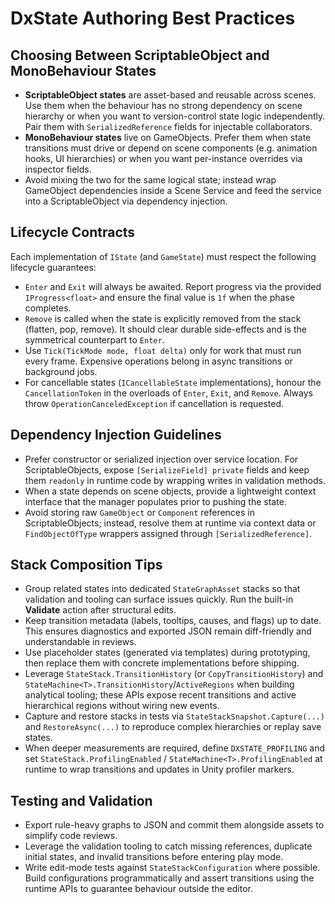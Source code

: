# DxState Authoring Best Practices

## Choosing Between ScriptableObject and MonoBehaviour States

- **ScriptableObject states** are asset-based and reusable across scenes. Use them when the behaviour has no strong dependency on scene hierarchy or when you want to version-control state logic independently. Pair them with `SerializedReference` fields for injectable collaborators.
- **MonoBehaviour states** live on GameObjects. Prefer them when state transitions must drive or depend on scene components (e.g. animation hooks, UI hierarchies) or when you want per-instance overrides via inspector fields.
- Avoid mixing the two for the same logical state; instead wrap GameObject dependencies inside a Scene Service and feed the service into a ScriptableObject via dependency injection.

## Lifecycle Contracts

Each implementation of `IState` (and `GameState`) must respect the following lifecycle guarantees:

- `Enter` and `Exit` will always be awaited. Report progress via the provided `IProgress<float>` and ensure the final value is `1f` when the phase completes.
- `Remove` is called when the state is explicitly removed from the stack (flatten, pop, remove). It should clear durable side-effects and is the symmetrical counterpart to `Enter`.
- Use `Tick(TickMode mode, float delta)` only for work that must run every frame. Expensive operations belong in async transitions or background jobs.
- For cancellable states (`ICancellableState` implementations), honour the `CancellationToken` in the overloads of `Enter`, `Exit`, and `Remove`. Always throw `OperationCanceledException` if cancellation is requested.

## Dependency Injection Guidelines

- Prefer constructor or serialized injection over service location. For ScriptableObjects, expose `[SerializeField] private` fields and keep them `readonly` in runtime code by wrapping writes in validation methods.
- When a state depends on scene objects, provide a lightweight context interface that the manager populates prior to pushing the state.
- Avoid storing raw `GameObject` or `Component` references in ScriptableObjects; instead, resolve them at runtime via context data or `FindObjectOfType` wrappers assigned through `[SerializedReference]`.

## Stack Composition Tips

- Group related states into dedicated `StateGraphAsset` stacks so that validation and tooling can surface issues quickly. Run the built-in **Validate** action after structural edits.
- Keep transition metadata (labels, tooltips, causes, and flags) up to date. This ensures diagnostics and exported JSON remain diff-friendly and understandable in reviews.
- Use placeholder states (generated via templates) during prototyping, then replace them with concrete implementations before shipping.
- Leverage `StateStack.TransitionHistory` (or `CopyTransitionHistory`) and `StateMachine<T>.TransitionHistory`/`ActiveRegions` when building analytical tooling; these APIs expose recent transitions and active hierarchical regions without wiring new events.
- Capture and restore stacks in tests via `StateStackSnapshot.Capture(...)` and `RestoreAsync(...)` to reproduce complex hierarchies or replay save states.
- When deeper measurements are required, define `DXSTATE_PROFILING` and set `StateStack.ProfilingEnabled` / `StateMachine<T>.ProfilingEnabled` at runtime to wrap transitions and updates in Unity profiler markers.

## Testing and Validation

- Export rule-heavy graphs to JSON and commit them alongside assets to simplify code reviews.
- Leverage the validation tooling to catch missing references, duplicate initial states, and invalid transitions before entering play mode.
- Write edit-mode tests against `StateStackConfiguration` where possible. Build configurations programmatically and assert transitions using the runtime APIs to guarantee behaviour outside the editor.
